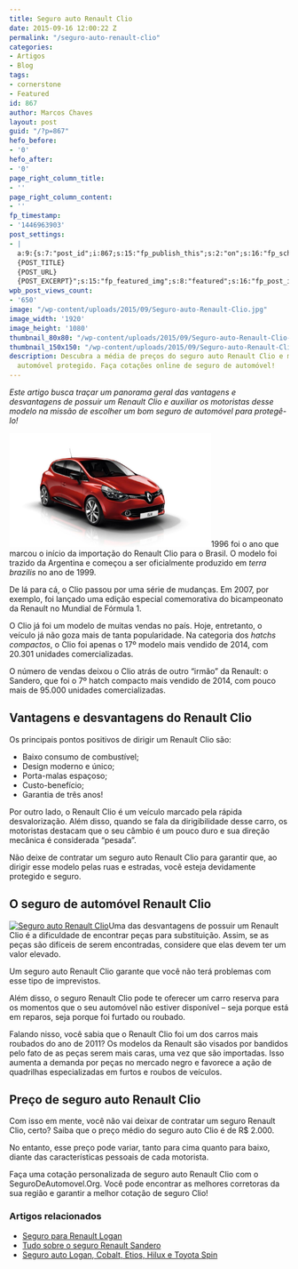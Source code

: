 ```yaml
---
title: Seguro auto Renault Clio
date: 2015-09-16 12:00:22 Z
permalink: "/seguro-auto-renault-clio"
categories:
- Artigos
- Blog
tags:
- cornerstone
- Featured
id: 867
author: Marcos Chaves
layout: post
guid: "/?p=867"
hefo_before:
- '0'
hefo_after:
- '0'
page_right_column_title:
- ''
page_right_column_content:
- ''
fp_timestamp:
- '1446963903'
post_settings:
- |
  a:9:{s:7:"post_id";i:867;s:15:"fp_publish_this";s:2:"on";s:16:"fp_schedule_this";s:3:"yes";s:11:"fp_datetime";s:0:"";s:18:"fp_timezone_offset";s:3:"120";s:8:"msg_body";s:66:"Novo post no {SITE_NAME}
  {POST_TITLE}
  {POST_URL}
  {POST_EXCERPT}";s:15:"fp_featured_img";s:8:"featured";s:16:"fp_post_img_text";s:0:"";s:5:"pages";a:2:{i:0;s:3:"own";i:1;s:15:"520743491417556";}}
wpb_post_views_count:
- '650'
image: "/wp-content/uploads/2015/09/Seguro-auto-Renault-Clio.jpg"
image_width: '1920'
image_height: '1080'
thumbnail_80x80: "/wp-content/uploads/2015/09/Seguro-auto-Renault-Clio-80x80.jpg"
thumbnail_150x150: "/wp-content/uploads/2015/09/Seguro-auto-Renault-Clio-150x150.jpg"
description: Descubra a média de preços do seguro auto Renault Clio e mantenha seu
  automóvel protegido. Faça cotações online de seguro de automóvel!
---
```


_Este artigo busca traçar um panorama geral das vantagens e desvantagens de possuir um Renault Clio e auxiliar os motoristas desse modelo na missão de escolher um bom seguro de automóvel para protegê-lo!_

[<img class="alignleft wp-image-3144" title="Seguro auto Renault Clio" src="/wp-content/uploads/2015/09/Seguro-auto-Renault-Clio-1024x576.jpg" alt="Seguro auto Renault Clio" width="364" height="205" />](/wp-content/uploads/2015/09/Seguro-auto-Renault-Clio.jpg)1996 foi o ano que marcou o início da importação do Renault Clio para o Brasil. O modelo foi trazido da Argentina e começou a ser oficialmente produzido em _terra brazilis_ no ano de 1999.

De lá para cá, o Clio passou por uma série de mudanças. Em 2007, por exemplo, foi lançado uma edição especial comemorativa do bicampeonato da Renault no Mundial de Fórmula 1.

O Clio já foi um modelo de muitas vendas no país. Hoje, entretanto, o veículo já não goza mais de tanta popularidade. Na categoria dos _hatchs compactos_, o Clio foi apenas o 17º modelo mais vendido de 2014, com 20.301 unidades comercializadas.

O número de vendas deixou o Clio atrás de outro “irmão” da Renault: o Sandero, que foi o 7º hatch compacto mais vendido de 2014, com pouco mais de 95.000 unidades comercializadas.

## Vantagens e desvantagens do Renault Clio

Os principais pontos positivos de dirigir um Renault Clio são:

  * Baixo consumo de combustível;
  * Design moderno e único;
  * Porta-malas espaçoso;
  * Custo-benefício;
  * Garantia de três anos!

Por outro lado, o Renault Clio é um veículo marcado pela rápida desvalorização. Além disso, quando se fala da dirigibilidade desse carro, os motoristas destacam que o seu câmbio é um pouco duro e sua direção mecânica é considerada “pesada”.

Não deixe de contratar um seguro auto Renault Clio para garantir que, ao dirigir esse modelo pelas ruas e estradas, você esteja devidamente protegido e seguro.

## O seguro de automóvel Renault Clio

[<img class="alignleft size-full wp-image-3146" src="/wp-content/uploads/2015/09/Seguro-auto-Renault-Cliod.jpg" alt="Seguro auto Renault Clio" width="264" height="191" srcset="/wp-content/uploads/2015/09/Seguro-auto-Renault-Cliod.jpg 264w, /wp-content/uploads/2015/09/Seguro-auto-Renault-Cliod-250x181.jpg 250w, /wp-content/uploads/2015/09/Seguro-auto-Renault-Cliod-120x87.jpg 120w" sizes="(max-width: 264px) 100vw, 264px" />](/wp-content/uploads/2015/09/Seguro-auto-Renault-Cliod.jpg)Uma das desvantagens de possuir um Renault Clio é a dificuldade de encontrar peças para substituição. Assim, se as peças são difíceis de serem encontradas, considere que elas devem ter um valor elevado.

Um seguro auto Renault Clio garante que você não terá problemas com esse tipo de imprevistos.

Além disso, o seguro Renault Clio pode te oferecer um carro reserva para os momentos que o seu automóvel não estiver disponível – seja porque está em reparos, seja porque foi furtado ou roubado.

Falando nisso, você sabia que o Renault Clio foi um dos carros mais roubados do ano de 2011? Os modelos da Renault são visados por bandidos pelo fato de as peças serem mais caras, uma vez que são importadas. Isso aumenta a demanda por peças no mercado negro e favorece a ação de quadrilhas especializadas em furtos e roubos de veículos.

## Preço de seguro auto Renault Clio

Com isso em mente, você não vai deixar de contratar um seguro Renault Clio, certo? Saiba que o preço médio do seguro auto Clio é de R$ 2.000.

No entanto, esse preço pode variar, tanto para cima quanto para baixo, diante das características pessoais de cada motorista.

Faça uma cotação personalizada de seguro auto Renault Clio com o SeguroDeAutomovel.Org. Você pode encontrar as melhores corretoras da sua região e garantir a melhor cotação de seguro Clio!

### Artigos relacionados

  * <a href="/seguro-auto-logan" target="_blank">Seguro para Renault Logan</a>
  * <a href="/seguro-renault-sandero" target="_blank">Tudo sobre o seguro Renault Sandero</a>
  * <a href="/seguro-auto-logan-cobalt-etios-hilux-spin" target="_blank">Seguro auto Logan, Cobalt, Etios, Hilux e Toyota Spin</a>